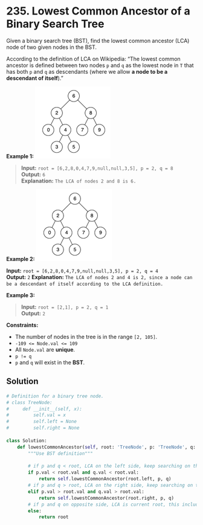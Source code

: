 # 235. Lowest Common Ancestor of a Binary Search Tree


Given a binary search tree (BST), find the lowest common ancestor (LCA) node of two given nodes in the BST.

According to the definition of LCA on Wikipedia: “The lowest common ancestor is defined between two nodes `p` and `q` as the lowest node in `T` that has both `p` and `q` as descendants (where we allow **a node to be a descendant of itself**).”

 

**Example 1:**
![img.png](../../Images/235-1.png)

>**Input:** `root = [6,2,8,0,4,7,9,null,null,3,5], p = 2, q = 8`  
**Output:** `6`  
**Explanation:** `The LCA of nodes 2 and 8 is 6.`


**Example 2:**
![img_1.png](../../Images/235-2.png)

**Input:** `root = [6,2,8,0,4,7,9,null,null,3,5], p = 2, q = 4`  
**Output:** `2`
**Explanation:** `The LCA of nodes 2 and 4 is 2, since a node can be a descendant of itself according to the LCA definition.`


**Example 3:**

>**Input:** `root = [2,1], p = 2, q = 1`  
**Output:** `2`
 

**Constraints:**

* The number of nodes in the tree is in the range `[2, 105]`.
* `-109 <= Node.val <= 109`
* All `Node.val` are **unique**.
* `p != q`
* `p` and `q` will exist in the **BST**.


## Solution

```python
# Definition for a binary tree node.
# class TreeNode:
#     def __init__(self, x):
#         self.val = x
#         self.left = None
#         self.right = None

class Solution:
    def lowestCommonAncestor(self, root: 'TreeNode', p: 'TreeNode', q: 'TreeNode') -> 'TreeNode':
        """Use BST definition"""

        # if p and q < root, LCA on the left side, keep searching on the left tree
        if p.val < root.val and q.val < root.val:
            return self.lowestCommonAncestor(root.left, p, q)
        # if p and q > root, LCA on the right side, keep searching on the right tree
        elif p.val > root.val and q.val > root.val:
            return self.lowestCommonAncestor(root.right, p, q)
        # if p and q on opposite side, LCA is current root, this includes p or q is the root itself
        else:
            return root
```

